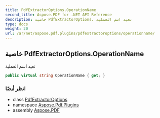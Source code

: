 ```yaml
---
title: PdfExtractorOptions.OperationName
second_title: Aspose.PDF for .NET API Reference
description: خاصية PdfExtractorOptions. تعيد اسم العملية
type: docs
weight: 20
url: /ar/net/aspose.pdf.plugins/pdfextractoroptions/operationname/
---
```

## خاصية PdfExtractorOptions.OperationName

تعيد اسم العملية

```csharp
public virtual string OperationName { get; }
```

### انظر أيضًا

* class [PdfExtractorOptions](../)
* namespace [Aspose.Pdf.Plugins](../../../aspose.pdf.plugins/)
* assembly [Aspose.PDF](../../../)